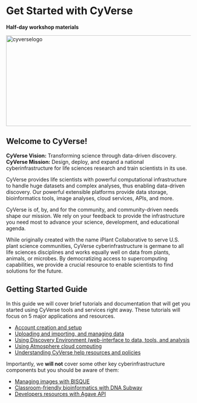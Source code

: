 # Get Started with CyVerse
**Half-day workshop materials**


<img src="https://github.com/JasonJWilliamsNY/cyverse_mcbios_workshop/blob/master/img/cyverse_rgb.png" alt="cyverselogo" style="width:1135px;height:247px;">

## Welcome to CyVerse!

**CyVerse Vision:** Transforming science through data-driven discovery.
**CyVerse Mission:** Design, deploy, and expand a national cyberinfrastructure for life sciences research and train scientists in its use.

CyVerse provides life scientists with powerful computational infrastructure to handle huge datasets and complex analyses, thus enabling data-driven discovery. Our powerful extensible platforms provide data storage, bioinformatics tools, image analyses, cloud services, APIs, and more.

CyVerse is of, by, and for the community, and community-driven needs shape our mission. We rely on your feedback to provide the infrastructure you need most to advance your science, development, and educational agenda.

While originally created with the name iPlant Collaborative to serve U.S. plant science communities, CyVerse cyberinfrastructure is germane to all life sciences disciplines and works equally well on data from plants, animals, or microbes. By democratizing access to supercomputing capabilities, we provide a crucial resource to enable scientists to find solutions for the future.

## Getting Started Guide

In this guide we will cover brief tutorials and documentation that will get you started using CyVerse tools and services right away. These tutorials will focus on 5 major applications and resources. 

* [Account creation and setup](./cyverse_account_creation.md)
* [Uploading and importing, and managing data]()
* [Using Discovery Environment (web-interface to data, tools, and analysis]()
* [Using Atmosphere cloud computing]()
* [Understanding CyVerse help resources and policies]()

Importantly, we **will not** cover some other key cyberinfrastructure components but you should be aware of them:

* [Managing images with BISQUE]()
* [Classroom-friendly bioinformatics with DNA Subway]()
* [Developers resources with Agave API]()




